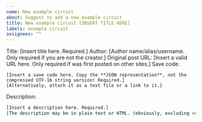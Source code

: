 ```yaml
---
name: New example circuit
about: Suggest to add a new example circuit
title: New example circuit [INSERT TITLE HERE]
labels: example circuit
assignees: ""
---
```


Title: [Insert title here. Required.]
Author: [Author name/alias/username. Only required if you are not the creator.]
Original post URL: [Insert a valid URL here. Only required if was first posted on other sites.]
Save code:

```
[Insert a save code here. Copy the **JSON representation**, not the compressed UTF-16 string version! Required.]
[Alternatively, attach it as a text file or a link to it.]
```

Description:

```html
[Insert a description here. Required.]
[The description may be in plain text or HTML. (obviously, excluding <script>s, etc.)]
```
